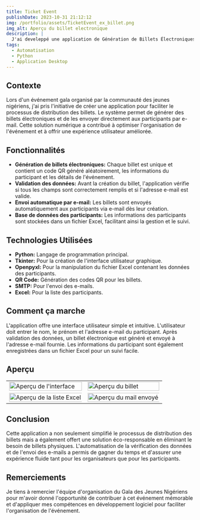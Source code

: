 ```yaml
---
title: Ticket Event
publishDate: 2023-10-31 21:12:12
img: /portfolio/assets/TicketEvent_ex_billet.png
img_alt: Aperçu du billet electronique
description: |
  J'ai develeppé une application de Génération de Billets Électroniques pour un Gala
tags:
  - Automatisation
  - Python
  - Application Desktop
---
```


## Contexte
Lors d'un événement gala organisé par la communauté des jeunes nigériens, j'ai pris l'initiative de créer une application pour faciliter le processus de distribution des billets. Le système permet de générer des billets électroniques et de les envoyer directement aux participants par e-mail. Cette solution numérique a contribué à optimiser l'organisation de l'événement et à offrir une expérience utilisateur améliorée.

## Fonctionnalités
- **Génération de billets électroniques:** Chaque billet est unique et contient un code QR généré aléatoirement, les informations du participant et les détails de l'événement.
- **Validation des données:** Avant la création du billet, l'application vérifie si tous les champs sont correctement remplis et si l'adresse e-mail est valide.
- **Envoi automatique par e-mail:** Les billets sont envoyés automatiquement aux participants via e-mail dès leur création.
- **Base de données des participants:** Les informations des participants sont stockées dans un fichier Excel, facilitant ainsi la gestion et le suivi.

## Technologies Utilisées
- **Python:** Langage de programmation principal.
- **Tkinter:** Pour la création de l'interface utilisateur graphique.
- **Openpyxl:** Pour la manipulation du fichier Excel contenant les données des participants.
- **QR Code:** Génération des codes QR pour les billets.
- **SMTP:** Pour l'envoi des e-mails.
- **Excel:** Pour la liste des participants.

## Comment ça marche
L'application offre une interface utilisateur simple et intuitive. L'utilisateur doit entrer le nom, le prénom et l'adresse e-mail du participant. Après validation des données, un billet électronique est généré et envoyé à l'adresse e-mail fournie. Les informations du participant sont également enregistrées dans un fichier Excel pour un suivi facile.

## Aperçu
<!-- ![Aperçu de l'interface](/assets/UI.png) ![Aperçu de la liste excel](/assets/excel.png)
![Aperçu du bullet](/assets/ex_billet.png) ![Aperçu de mail envoyer](/assets/mail.png) -->
<table>
  <tr>
    <td>
      <img src="/portfolio/assets/TicketEvent_UI.png" alt="Aperçu de l'interface" width="100%"/>
    </td>
    <td>
      <img src="/portfolio/assets/TicketEvent_ex_billet.png" alt="Aperçu du billet" width="100%"/>
    </td>
  </tr>
  <tr>
    <td>
      <img src="/portfolio/assets/TicketEvent_excel.png" alt="Aperçu de la liste Excel" width="200%"/>
    </td>
    <td>
      <img src="/portfolio/assets/TicketEvent_mail.png" alt="Aperçu du mail envoyé" width="200%"/>
    </td>
  </tr>
</table>

## Conclusion
Cette application a non seulement simplifié le processus de distribution des billets mais a également offert une solution éco-responsable en éliminant le besoin de billets physiques. L'automatisation de la vérification des données et de l'envoi des e-mails a permis de gagner du temps et d'assurer une expérience fluide tant pour les organisateurs que pour les participants.

## Remerciements
Je tiens à remercier l'équipe d'organisation du Gala des Jeunes Nigériens pour m'avoir donné l'opportunité de contribuer à cet événement mémorable et d'appliquer mes compétences en développement logiciel pour faciliter l'organisation de l'événement.

